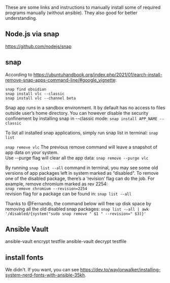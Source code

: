 These are some links and instructions to manually install some of required programs manually (without ansible). They also good for better understanding.

## Node.js via snap
https://github.com/nodejs/snap

## snap

According to https://ubuntuhandbook.org/index.php/2021/01/earch-install-remove-snap-apps-command-line/#google_vignette:  
```
snap find obsidian
snap install vlc --classic
snap install vlc --channel beta
```

Snap app runs in a sandbox environment. It by default has no access to files outside user’s home directory.
You can however disable the security confinement by installing snap in --classic mode: `snap install APP_NAME --classic`


To list all installed snap applications, simply run snap list in terminal:  `snap list`

  
`snap remove vlc`
The previous remove command will leave a snapshot of app data on your system.  
Use --purge flag will clear all the app data: `snap remove --purge vlc`  


By running `snap list --all` command in terminal, you may see some old versions of app packages left in system marked as “disabled”. To remove one of the disabled package, there’s a ‘revision‘ flag can do the job. For example, remove chromium marked as rev 2254:  
`snap remove chromium --revision=2254`  
revision flag for a package can be found in: `snap list --all`

Thanks to @Fernando, the command below will free up disk space by removing all the old disabled snap packages:
`snap list --all | awk '/disabled/{system("sudo snap remove " $1 " --revision=" $3)}'`


## Ansible Vault
ansible-vault encrypt testfile
ansible-vault decrypt testfile


## install fonts
We didn't. If you want, you can see https://dev.to/waylonwalker/installing-system-nerd-fonts-with-ansible-35kh.
